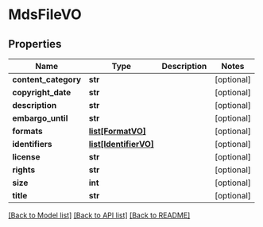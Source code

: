 # MdsFileVO

## Properties
Name | Type | Description | Notes
------------ | ------------- | ------------- | -------------
**content_category** | **str** |  | [optional] 
**copyright_date** | **str** |  | [optional] 
**description** | **str** |  | [optional] 
**embargo_until** | **str** |  | [optional] 
**formats** | [**list[FormatVO]**](FormatVO.md) |  | [optional] 
**identifiers** | [**list[IdentifierVO]**](IdentifierVO.md) |  | [optional] 
**license** | **str** |  | [optional] 
**rights** | **str** |  | [optional] 
**size** | **int** |  | [optional] 
**title** | **str** |  | [optional] 

[[Back to Model list]](../README.md#documentation-for-models) [[Back to API list]](../README.md#documentation-for-api-endpoints) [[Back to README]](../README.md)


